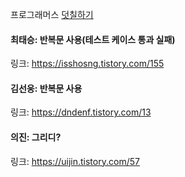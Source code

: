 프로그래머스 [덧칠하기](https://school.programmers.co.kr/learn/courses/30/lessons/161989)<br>

#### 최태승: 반복문 사용(테스트 케이스 통과 실패)
링크: https://isshosng.tistory.com/155

#### 김선웅: 반복문 사용
링크: https://dndenf.tistory.com/13

#### 의진: 그리디?
링크: https://uijin.tistory.com/57
